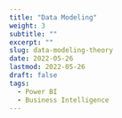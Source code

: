 ```yaml
---
title: "Data Modeling"
weight: 3
subtitle: ""
excerpt: ""
slug: data-modeling-theory
date: 2022-05-26
lastmod: 2022-05-26
draft: false
tags:
  - Power BI
  - Business Intelligence
---
```

